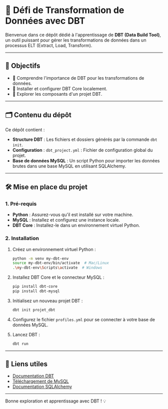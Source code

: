 # 🚀 Défi de Transformation de Données avec DBT

Bienvenue dans ce dépôt dédié à l'apprentissage de **DBT (Data Build Tool)**, un outil puissant pour gérer les transformations de données dans un processus ELT (Extract, Load, Transform).

---

## 🎯 Objectifs

- 📌 Comprendre l'importance de DBT pour les transformations de données.
- 📌 Installer et configurer DBT Core localement.
- 📌 Explorer les composants d'un projet DBT.

---

## 🗂️ Contenu du dépôt

Ce dépôt contient :

- **Structure DBT** : Les fichiers et dossiers générés par la commande `dbt init`.
- **Configuration** : `dbt_project.yml` : Fichier de configuration global du projet.
- **Base de données MySQL** : Un script Python pour importer les données brutes dans une base MySQL en utilisant SQLAlchemy.

---

## 🛠️ Mise en place du projet

### 1. Pré-requis

- **Python** : Assurez-vous qu'il est installé sur votre machine.
- **MySQL** : Installez et configurez une instance locale.
- **DBT Core** : Installez-le dans un environnement virtuel Python.

### 2. Installation

1. Créez un environnement virtuel Python :
   ```bash
   python -m venv my-dbt-env
   source my-dbt-env/bin/activate  # Mac/Linux
   .\my-dbt-env\Scripts\activate  # Windows

2. Installez DBT Core et le connecteur MySQL :
   ```bash
   pip install dbt-core
   pip install dbt-mysql
   
3. Initialisez un nouveau projet DBT :
   ```bash
   dbt init projet_dbt

4. Configurez le fichier `profiles.yml` pour se connecter à votre base de données MySQL.

5. Lancez DBT :
   ```bash
   dbt run

---

## 🔗 Liens utiles

- [Documentation DBT](https://docs.getdbt.com/)
- [Téléchargement de MySQL](https://dev.mysql.com/downloads/)
- [Documentation SQLAlchemy](https://docs.sqlalchemy.org/)

---

Bonne exploration et apprentissage avec DBT ! 💡
